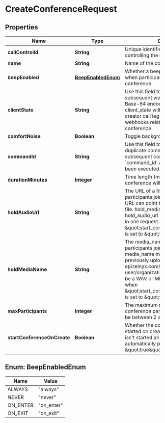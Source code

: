 

# CreateConferenceRequest


## Properties

Name | Type | Description | Notes
------------ | ------------- | ------------- | -------------
**callControlId** | **String** | Unique identifier and token for controlling the call | 
**name** | **String** | Name of the conference | 
**beepEnabled** | [**BeepEnabledEnum**](#BeepEnabledEnum) | Whether a beep sound should be played when participants join and/or leave the conference. |  [optional]
**clientState** | **String** | Use this field to add state to every subsequent webhook. It must be a valid Base-64 encoded string. The client_state will be updated for the creator call leg and will be used for all webhooks related to the created conference. |  [optional]
**comfortNoise** | **Boolean** | Toggle background comfort noise. |  [optional]
**commandId** | **String** | Use this field to avoid execution of duplicate commands. Telnyx will ignore subsequent commands with the same &#x60;command_id&#x60; as one that has already been executed. |  [optional]
**durationMinutes** | **Integer** | Time length (minutes) after which the conference will end. |  [optional]
**holdAudioUrl** | **String** | The URL of a file to be played to participants joining the conference. The URL can point to either a WAV or MP3 file. hold_media_name and hold_audio_url cannot be used together in one request. Takes effect only when \&quot;start_conference_on_create\&quot; is set to \&quot;false\&quot;. |  [optional]
**holdMediaName** | **String** | The media_name of a file to be played to participants joining the conference. The media_name must point to a file previously uploaded to api.telnyx.com/v2/media by the same user/organization. The file must either be a WAV or MP3 file. Takes effect only when \&quot;start_conference_on_create\&quot; is set to \&quot;false\&quot;. |  [optional]
**maxParticipants** | **Integer** | The maximum number of active conference participants to allow. Must be between 2 and 800. Defaults to 250 |  [optional]
**startConferenceOnCreate** | **Boolean** | Whether the conference should be started on creation. If the conference isn&#39;t started all participants that join are automatically put on hold. Defaults to \&quot;true\&quot;. |  [optional]



## Enum: BeepEnabledEnum

Name | Value
---- | -----
ALWAYS | &quot;always&quot;
NEVER | &quot;never&quot;
ON_ENTER | &quot;on_enter&quot;
ON_EXIT | &quot;on_exit&quot;



